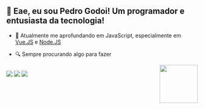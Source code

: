 ## 👋 Eae, eu sou Pedro Godoi! Um programador e entusiasta da tecnologia!

- 🌱 Atualmente me aprofundando em JavaScript, especialmente em [Vue.JS](https://vuejs.org) e [Node.JS](https://nodejs.org/pt-br)
- 🔍 Sempre procurando algo para fazer

  <img align="right" width="100px" src="https://cdn.discordapp.com/attachments/893932444582023208/1088236587441213440/Art_Godoi_2.0_Rounded.png">
  
##

<div style="display: inline-block; justfy-content: center;"> 
  <a align="center" href="https://instagram.com/pedrogodoih" target="_blank"><img src="https://img.shields.io/badge/-Instagram-%23E4405F?style=for-the-badge&logo=instagram&logoColor=white" target="_blank"></a>
  <a align="center" href = "mailto:pedrogodoiriva@gmail.com"><img src="https://img.shields.io/badge/-Gmail-%23333?style=for-the-badge&logo=gmail&logoColor=white" target="_blank"></a>
  <a align="center" href="https://www.linkedin.com/in/pedrogodoih" target="_blank"><img src="https://img.shields.io/badge/-LinkedIn-%230077B5?style=for-the-badge&logo=linkedin&logoColor=white" target="_blank"></a>
</div>
